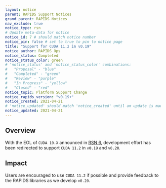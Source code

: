 ```yaml
---
layout: notice
parent: RAPIDS Support Notices
grand_parent: RAPIDS Notices
nav_exclude: true
notice_type: rsn
# Update meta-data for notice
notice_id: 7 # should match notice number
notice_pin: false # set to true to pin to notice page
title: "Support for CUDA 11.2 in v0.19"
notice_author: RAPIDS Ops
notice_status: Completed
notice_status_color: green
# 'notice_status' and 'notice_status_color' combinations:
#   "Proposal" - "blue"
#   "Completed" - "green"
#   "Review" - "purple"
#   "In Progress" - "yellow"
#   "Closed" - "red"
notice_topic: Platform Support Change
notice_rapids_version: "v0.19+"
notice_created: 2021-04-21
# 'notice_updated' should match 'notice_created' until an update is made
notice_updated: 2021-04-21
---
```


## Overview

With the EOL of `CUDA 10.X` announced in [RSN 6](/notices/rsn0006), development
effort has been redirected to support `CUDA 11.2` in `v0.19` and `v0.20`.

## Impact

Users are encouraged to use `CUDA 11.2` if possible and provide feedback to the
RAPIDS libraries as we develop `v0.20`.
